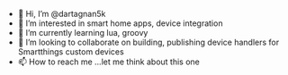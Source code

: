- 👋 Hi, I’m @dartagnan5k
- 👀 I’m interested in smart home apps, device integration
- 🌱 I’m currently learning lua, groovy
- 💞️ I’m looking to collaborate on building, publishing device handlers for Smartthings custom devices
- 📫 How to reach me ...let me think about this one

<!---
dartagnan5k/dartagnan5k is a ✨ special ✨ repository because its `README.md` (this file) appears on your GitHub profile.
You can click the Preview link to take a look at your changes.
--->
